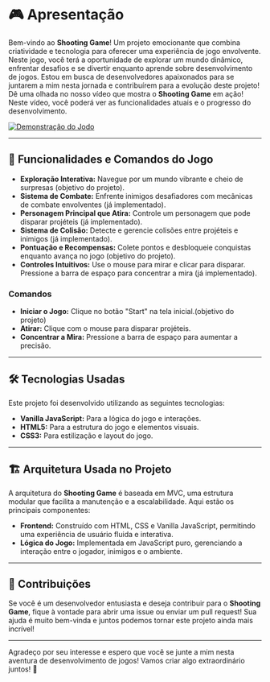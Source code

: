 # 🎮 Apresentação

Bem-vindo ao **Shooting Game**! Um projeto emocionante que combina criatividade e tecnologia para oferecer uma experiência de jogo envolvente. Neste jogo, você terá a oportunidade de explorar um mundo dinâmico, enfrentar desafios e se divertir enquanto aprende sobre desenvolvimento de jogos. Estou em busca de desenvolvedores apaixonados para se juntarem a mim nesta jornada e contribuírem para a evolução deste projeto!
Dê uma olhada no nosso vídeo que mostra o **Shooting Game** em ação! Neste vídeo, você poderá ver as funcionalidades atuais e o progresso do desenvolvimento.

<!-- BEGIN YOUTUBE-CARDS -->
<a href="https://youtu.be/VsJpHwUkQcM">
  <picture>
    <source media="(prefers-color-scheme: dark)" srcset="https://ytcards.demolab.com/?id=1lXaKEy97qE&title=GitHub+Star+Swag+Unboxing+and+Giveaways&lang=en&timestamp=1696868769&background_color=%230d1117&title_color=%23ffffff&stats_color=%23dedede&max_title_lines=2&width=250&border_radius=5&duration=172">
    <img src="https://ytcards.demolab.com/?id=1lXaKEy97qE&title=GitHub+Star+Swag+Unboxing+and+Giveaways&lang=en&timestamp=1696868769&background_color=%23ffffff&title_color=%2324292f&stats_color=%2357606a&max_title_lines=2&width=250&border_radius=5&duration=172" alt="Demonstração do Jodo" title="Demonstração do Jogo">
  </picture>
</a>
<!-- END YOUTUBE-CARDS -->

---

## 🚀 Funcionalidades e Comandos do Jogo

- **Exploração Interativa:** Navegue por um mundo vibrante e cheio de surpresas (objetivo do projeto).
- **Sistema de Combate:** Enfrente inimigos desafiadores com mecânicas de combate envolventes (já implementado).
- **Personagem Principal que Atira:** Controle um personagem que pode disparar projéteis (já implementado).
- **Sistema de Colisão:** Detecte e gerencie colisões entre projéteis e inimigos (já implementado).
- **Pontuação e Recompensas:** Colete pontos e desbloqueie conquistas enquanto avança no jogo (objetivo do projeto).
- **Controles Intuitivos:** Use o mouse para mirar e clicar para disparar. Pressione a barra de espaço para concentrar a mira (já implementado).

### Comandos

- **Iniciar o Jogo:** Clique no botão "Start" na tela inicial.(objetivo do projeto)
- **Atirar:** Clique com o mouse para disparar projéteis.
- **Concentrar a Mira:** Pressione a barra de espaço para aumentar a precisão.

---

## 🛠️ Tecnologias Usadas

Este projeto foi desenvolvido utilizando as seguintes tecnologias:

- **Vanilla JavaScript:** Para a lógica do jogo e interações.
- **HTML5:** Para a estrutura do jogo e elementos visuais.
- **CSS3:** Para estilização e layout do jogo.

---

## 🏗️ Arquitetura Usada no Projeto

A arquitetura do **Shooting Game** é baseada em MVC, uma estrutura modular que facilita a manutenção e a escalabilidade. Aqui estão os principais componentes:

- **Frontend:** Construído com HTML, CSS e Vanilla JavaScript, permitindo uma experiência de usuário fluida e interativa.
- **Lógica do Jogo:** Implementada em JavaScript puro, gerenciando a interação entre o jogador, inimigos e o ambiente.

---

## 🤝 Contribuições

Se você é um desenvolvedor entusiasta e deseja contribuir para o **Shooting Game**, fique à vontade para abrir uma issue ou enviar um pull request! Sua ajuda é muito bem-vinda e juntos podemos tornar este projeto ainda mais incrível!

---

Agradeço por seu interesse e espero que você se junte a mim nesta aventura de desenvolvimento de jogos! Vamos criar algo extraordinário juntos! 🚀
